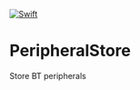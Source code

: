 [![Swift](https://github.com/eonist/PeripheralStore/actions/workflows/swift.yml/badge.svg)](https://github.com/eonist/PeripheralStore/actions/workflows/swift.yml)

# PeripheralStore
 Store BT peripherals
